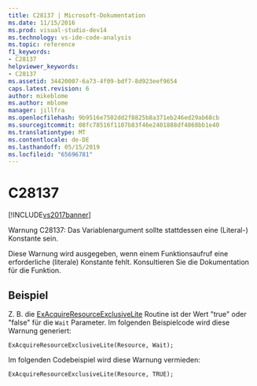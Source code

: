 ```yaml
---
title: C28137 | Microsoft-Dokumentation
ms.date: 11/15/2016
ms.prod: visual-studio-dev14
ms.technology: vs-ide-code-analysis
ms.topic: reference
f1_keywords:
- C28137
helpviewer_keywords:
- C28137
ms.assetid: 34420007-6a73-4f09-bdf7-8d923eef9654
caps.latest.revision: 6
author: mikeblome
ms.author: mblome
manager: jillfra
ms.openlocfilehash: 9b9516e7502dd2f8825b8a371eb246ed29ab68cb
ms.sourcegitcommit: 08fc78516f1107b83f46e2401888df4868bb1e40
ms.translationtype: MT
ms.contentlocale: de-DE
ms.lasthandoff: 05/15/2019
ms.locfileid: "65696781"
---
```

# <a name="c28137"></a>C28137
[!INCLUDE[vs2017banner](../includes/vs2017banner.md)]

Warnung C28137: Das Variablenargument sollte stattdessen eine (Literal-) Konstante sein.  
  
 Diese Warnung wird ausgegeben, wenn einem Funktionsaufruf eine erforderliche (literale) Konstante fehlt. Konsultieren Sie die Dokumentation für die Funktion.  
  
## <a name="example"></a>Beispiel  
 Z. B. die [ExAcquireResourceExclusiveLite](https://msdn.microsoft.com/library/windows/hardware/ff544351.aspx) Routine ist der Wert "true" oder "false" für die `Wait` Parameter. Im folgenden Beispielcode wird diese Warnung generiert:  
  
```  
ExAcquireResourceExclusiveLite(Resource, Wait);  
```  
  
 Im folgenden Codebeispiel wird diese Warnung vermieden:  
  
```  
ExAcquireResourceExclusiveLite(Resource, TRUE);  
```

